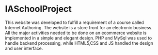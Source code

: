 # IASchoolProject
This website was developed to fulfill a requirement of a course called Internet Authoring. 
The website is a store front for an electronic business. All the major activities needed to be done on an ecommerce website is implemented in a simple and elegant design. PHP and MySql was used to handle backend processing, while HTML5,CSS and JS handled the design and user interface. 
